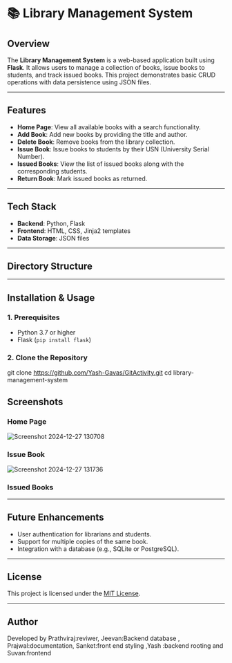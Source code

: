 # 📚 Library Management System

## Overview
The **Library Management System** is a web-based application built using **Flask**. It allows users to manage a collection of books, issue books to students, and track issued books. This project demonstrates basic CRUD operations with data persistence using JSON files.

---

## Features
- **Home Page**: View all available books with a search functionality.
- **Add Book**: Add new books by providing the title and author.
- **Delete Book**: Remove books from the library collection.
- **Issue Book**: Issue books to students by their USN (University Serial Number).
- **Issued Books**: View the list of issued books along with the corresponding students.
- **Return Book**: Mark issued books as returned.

---

## Tech Stack
- **Backend**: Python, Flask
- **Frontend**: HTML, CSS, Jinja2 templates
- **Data Storage**: JSON files

---

## Directory Structure

---

## Installation & Usage

### 1. Prerequisites
- Python 3.7 or higher
- Flask (`pip install flask`)

### 2. Clone the Repository
git clone https://github.com/Yash-Gavas/GitActivity.git
cd library-management-system

## Screenshots

### Home Page
![Screenshot 2024-12-27 130708](https://github.com/user-attachments/assets/46f91966-fef0-4114-91a6-fe08a2fe63b1)


### Issue Book
![Screenshot 2024-12-27 131736](https://github.com/user-attachments/assets/452088f2-b64a-4d08-8c77-1e751f6a8c6a)


### Issued Books


---

## Future Enhancements
- User authentication for librarians and students.
- Support for multiple copies of the same book.
- Integration with a database (e.g., SQLite or PostgreSQL).

---

## License
This project is licensed under the [MIT License](LICENSE).

---

## Author
Developed by
Prathviraj:reviwer,
Jeevan:Backend database ,
Prajwal:documentation, 
Sanket:front end styling 
,Yash :backend rooting 
and Suvan:frontend 

